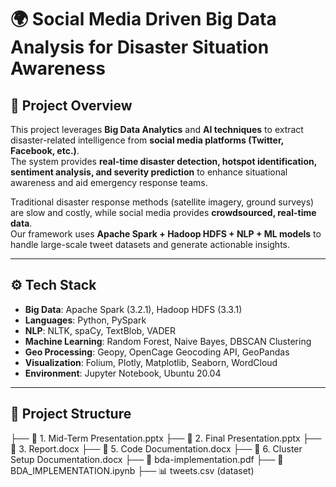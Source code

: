 # 🌍 Social Media Driven Big Data Analysis for Disaster Situation Awareness

## 📌 Project Overview
This project leverages **Big Data Analytics** and **AI techniques** to extract disaster-related intelligence from **social media platforms (Twitter, Facebook, etc.)**.  
The system provides **real-time disaster detection, hotspot identification, sentiment analysis, and severity prediction** to enhance situational awareness and aid emergency response teams.

Traditional disaster response methods (satellite imagery, ground surveys) are slow and costly, while social media provides **crowdsourced, real-time data**.  
Our framework uses **Apache Spark + Hadoop HDFS + NLP + ML models** to handle large-scale tweet datasets and generate actionable insights.


---

## ⚙️ Tech Stack
- **Big Data**: Apache Spark (3.2.1), Hadoop HDFS (3.3.1)  
- **Languages**: Python, PySpark  
- **NLP**: NLTK, spaCy, TextBlob, VADER  
- **Machine Learning**: Random Forest, Naive Bayes, DBSCAN Clustering  
- **Geo Processing**: Geopy, OpenCage Geocoding API, GeoPandas  
- **Visualization**: Folium, Plotly, Matplotlib, Seaborn, WordCloud  
- **Environment**: Jupyter Notebook, Ubuntu 20.04  

---

## 📂 Project Structure
├── 📜 1. Mid-Term Presentation.pptx
├── 📜 2. Final Presentation.pptx
├── 📜 3. Report.docx
├── 📜 5. Code Documentation.docx
├── 📜 6. Cluster Setup Documentation.docx
├── 📜 bda-implementation.pdf
├── 📓 BDA_IMPLEMENTATION.ipynb
├── 📊 tweets.csv (dataset)
